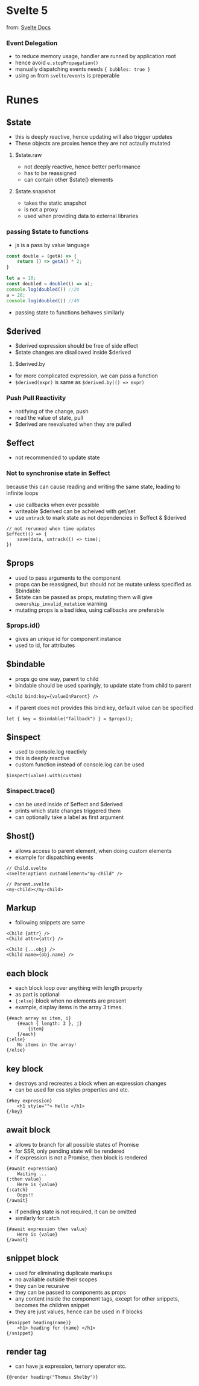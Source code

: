 # Svelte 5

from: [Svelte Docs](https://svelte.dev/docs/svelte/overview)

### Event Delegation

- to reduce memory usage, handler are runned by application root
- hence avoid `e.stopPropagation()`
- manually dispatching events needs `{ bubbles: true }`
- using `on` from `svelte/events` is preperable

# Runes

## $state

- this is deeply reactive, hence updating will also trigger updates
- These objects are proxies hence they are not actaully mutated

1. $state.raw
	- not deeply reactive, hence better performance
	- has to be reassigned
	- can contain other $state() elements

2. $state.snapshot
	- takes the static snapshot
	- is not a proxy
	- used when providing data to external libraries


### passing $state to functions

- js is a pass by value language

```js
const double = (getA) => { 
	return () => getA() * 2;
}

let a = 10;
const doubled = double(() => a);
console.log(doubled()) //20
a = 20;
console.log(doubled()) //40
```

- passing state to functions behaves similarly

## $derived

- $derived expression should be free of side effect
- $state changes are disallowed inside $derived

1. $derived.by

- for more complicated expression, we can pass a function
- `$derived(expr)` is same as `$derived.by(() => expr)`

### Push Pull Reactivity

- notifying of the change, push
- read the value of state, pull
- $derived are reevaluated when they are pulled

## $effect

- not recommended to update state

### Not to synchronise state in $effect

because this can cause reading and writing the same state, leading to infinite loops

- use callbacks when ever possible
- writeable $derived can be acheived with get/set
- use `untrack` to mark state as not dependencies in $effect & $derived

```svelte
// not rerunned when time updates
$effect(() => {
	save(data, untrack(() => time);
})
```

## $props

- used to pass arguments to the component
- props can be reassigned, but should not be mutate unless specified as $bindable
- $state can be passed as props, mutating them will give `ownership_invalid_mutation` warning
- mutating props is a bad idea, using callbacks are preferable

### $props.id()

- gives an unique id for component instance
- used to id, for attributes

## $bindable

- props go one way, parent to child
- bindable should be used sparingly, to update state from child to parent

```svelte
<Child bind:key={valueInParent} />
``` 

- if parent does not provides this bind:key, default value can be specified

```svelte
let { key = $bindable("fallback") } = $props();
```

## $inspect

- used to console.log reactivly
- this is deeply reactive
- custom function instead of console.log can be used

```svelte
$inspect(value).with(custom)
```

### $inspect.trace()

- can be used inside of $effect and $derived
- prints which state changes triggered them
- can optionally take a label as first argument

## $host()

- allows access to parent element, when doing custom elements
- example for dispatching events


```svelte
// Child.svelte
<svelte:options customElement="my-child" />
```

```svelte
// Parent.svelte
<my-child></my-child>
```

## Markup

- following snippets are same

```svelte
<Child {attr} /> 
<Child attr={attr} />
```

```svelte
<Child {...obj} />
<Child name={obj.name} />
```

## each block

- each block loop over anything with length property
- as part is optional
- `{:else}` block when no elements are present
- example, display items in the array 3 times.

```svelte
{#each array as item, i}
	{#each { length: 3 }, j}
		{item}
	{/each}
{:else}
	No items in the array!
{/else}
```

## key block

- destroys and recreates a block when an expression changes
- can be used for css styles properties and etc.

```svelte
{#key expression}
	<h1 style=""> Hello </h1>
{/key}
```

## await block

- allows to branch for all possible states of Promise
- for SSR, only pending state will be rendered
- if expression is not a Promise, then block is rendered

```svelte
{#await expression}
	Waiting ...
{:then value}
	Here is {value}
{:catch}
	Oops!!
{/await}
```

- if pending state is not required, it can be omitted
- similarly for catch

```svelte
{#await expression then value}
	Here is {value}
{/await}
```

## snippet block

- used for eliminating duplicate markups
- no avaliable outside their scopes
- they can be recursive
- they can be passed to components as props
- any content inside the component tags, except for other snippets, becomes the children snippet
- they are just values, hence can be used in if blocks

```svelte
{#snippet heading(name)}
	<h1> heading for {name} </h1>
{/snippet}
```

## render tag

- can have js expression, ternary operator etc.

```svelte
{@render heading("Thomas Shelby")}
```
